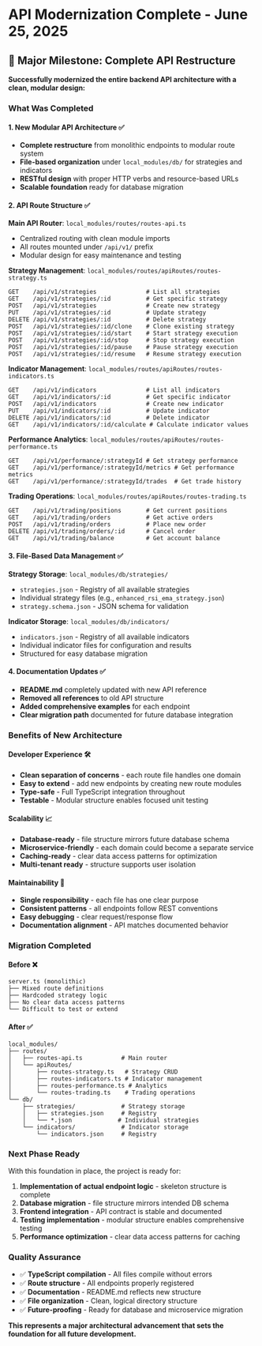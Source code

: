# API Modernization Complete - June 25, 2025

## 🎉 **Major Milestone: Complete API Restructure**

**Successfully modernized the entire backend API architecture with a clean, modular design:**

### **What Was Completed**

#### **1. New Modular API Architecture** ✅

- **Complete restructure** from monolithic endpoints to modular route system
- **File-based organization** under `local_modules/db/` for strategies and indicators
- **RESTful design** with proper HTTP verbs and resource-based URLs
- **Scalable foundation** ready for database migration

#### **2. API Route Structure** ✅

**Main API Router**: `local_modules/routes/routes-api.ts`

- Centralized routing with clean module imports
- All routes mounted under `/api/v1/` prefix
- Modular design for easy maintenance and testing

**Strategy Management**: `local_modules/routes/apiRoutes/routes-strategy.ts`

```
GET    /api/v1/strategies              # List all strategies
GET    /api/v1/strategies/:id          # Get specific strategy
POST   /api/v1/strategies              # Create new strategy
PUT    /api/v1/strategies/:id          # Update strategy
DELETE /api/v1/strategies/:id          # Delete strategy
POST   /api/v1/strategies/:id/clone    # Clone existing strategy
POST   /api/v1/strategies/:id/start    # Start strategy execution
POST   /api/v1/strategies/:id/stop     # Stop strategy execution
POST   /api/v1/strategies/:id/pause    # Pause strategy execution
POST   /api/v1/strategies/:id/resume   # Resume strategy execution
```

**Indicator Management**: `local_modules/routes/apiRoutes/routes-indicators.ts`

```
GET    /api/v1/indicators              # List all indicators
GET    /api/v1/indicators/:id          # Get specific indicator
POST   /api/v1/indicators              # Create new indicator
PUT    /api/v1/indicators/:id          # Update indicator
DELETE /api/v1/indicators/:id          # Delete indicator
GET    /api/v1/indicators/:id/calculate # Calculate indicator values
```

**Performance Analytics**: `local_modules/routes/apiRoutes/routes-performance.ts`

```
GET    /api/v1/performance/:strategyId # Get strategy performance
GET    /api/v1/performance/:strategyId/metrics # Get performance metrics
GET    /api/v1/performance/:strategyId/trades  # Get trade history
```

**Trading Operations**: `local_modules/routes/apiRoutes/routes-trading.ts`

```
GET    /api/v1/trading/positions       # Get current positions
GET    /api/v1/trading/orders          # Get active orders
POST   /api/v1/trading/orders          # Place new order
DELETE /api/v1/trading/orders/:id      # Cancel order
GET    /api/v1/trading/balance         # Get account balance
```

#### **3. File-Based Data Management** ✅

**Strategy Storage**: `local_modules/db/strategies/`

- `strategies.json` - Registry of all available strategies
- Individual strategy files (e.g., `enhanced_rsi_ema_strategy.json`)
- `strategy.schema.json` - JSON schema for validation

**Indicator Storage**: `local_modules/db/indicators/`

- `indicators.json` - Registry of all available indicators
- Individual indicator files for configuration and results
- Structured for easy database migration

#### **4. Documentation Updates** ✅

- **README.md** completely updated with new API reference
- **Removed all references** to old API structure
- **Added comprehensive examples** for each endpoint
- **Clear migration path** documented for future database integration

### **Benefits of New Architecture**

#### **Developer Experience** 🛠️

- **Clean separation of concerns** - each route file handles one domain
- **Easy to extend** - add new endpoints by creating new route modules
- **Type-safe** - Full TypeScript integration throughout
- **Testable** - Modular structure enables focused unit testing

#### **Scalability** 📈

- **Database-ready** - file structure mirrors future database schema
- **Microservice-friendly** - each domain could become a separate service
- **Caching-ready** - clear data access patterns for optimization
- **Multi-tenant ready** - structure supports user isolation

#### **Maintainability** 🔧

- **Single responsibility** - each file has one clear purpose
- **Consistent patterns** - all endpoints follow REST conventions
- **Easy debugging** - clear request/response flow
- **Documentation alignment** - API matches documented behavior

### **Migration Completed**

#### **Before** ❌

```
server.ts (monolithic)
├── Mixed route definitions
├── Hardcoded strategy logic
├── No clear data access patterns
└── Difficult to test or extend
```

#### **After** ✅

```
local_modules/
├── routes/
│   ├── routes-api.ts           # Main router
│   └── apiRoutes/
│       ├── routes-strategy.ts   # Strategy CRUD
│       ├── routes-indicators.ts # Indicator management
│       ├── routes-performance.ts # Analytics
│       └── routes-trading.ts    # Trading operations
└── db/
    ├── strategies/             # Strategy storage
    │   ├── strategies.json     # Registry
    │   └── *.json             # Individual strategies
    └── indicators/             # Indicator storage
        └── indicators.json     # Registry
```

### **Next Phase Ready**

With this foundation in place, the project is ready for:

1. **Implementation of actual endpoint logic** - skeleton structure is complete
2. **Database migration** - file structure mirrors intended DB schema
3. **Frontend integration** - API contract is stable and documented
4. **Testing implementation** - modular structure enables comprehensive testing
5. **Performance optimization** - clear data access patterns for caching

### **Quality Assurance**

- ✅ **TypeScript compilation** - All files compile without errors
- ✅ **Route structure** - All endpoints properly registered
- ✅ **Documentation** - README.md reflects new structure
- ✅ **File organization** - Clean, logical directory structure
- ✅ **Future-proofing** - Ready for database and microservice migration

**This represents a major architectural advancement that sets the foundation for all future development.**
